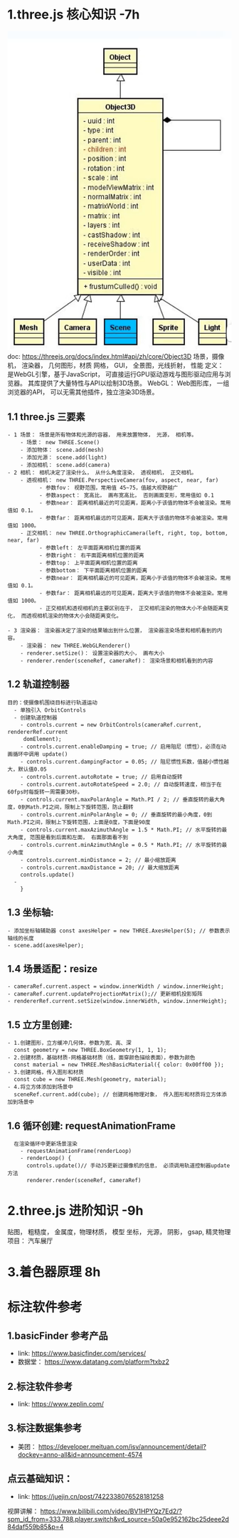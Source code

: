 # 1.three.js 核心知识 -7h
![alt text](image.png)
doc: https://threejs.org/docs/index.html#api/zh/core/Object3D 
  场景，摄像机， 渲染器， 几何图形，材质
  网格， GUI， 全景图，光线折射， 性能
  定义： 是WebGL引擎，基于JavaScript， 可直接运行GPU驱动游戏与图形驱动应用与浏览器。 其库提供了大量特性与API以绘制3D场景。
  WebGL： Web图形库， 一组浏览器的API， 可以无需其他插件，独立渲染3D场景。
  ## 1.1 three.js 三要素
    - 1 场景： 场景是所有物体和光源的容器， 用来放置物体， 光源， 相机等。
        - 场景： new THREE.Scene()
        - 添加物体： scene.add(mesh)
        - 添加光源： scene.add(light)
        - 添加相机： scene.add(camera)
    - 2 相机： 相机决定了渲染什么， 从什么角度渲染， 透视相机， 正交相机。
        - 透视相机： new THREE.PerspectiveCamera(fov, aspect, near, far)
              - 参数fov： 视野范围，常用值 45~75，值越大视野越广
              - 参数aspect： 宽高比， 画布宽高比， 否则画面变形，常用值如 0.1
              - 参数near： 距离相机最近的可见距离，距离小于该值的物体不会被渲染。常用值如 0.1。
              - 参数far： 距离相机最远的可见距离，距离大于该值的物体不会被渲染。常用值如 1000。
        - 正交相机： new THREE.OrthographicCamera(left, right, top, bottom, near, far)
              - 参数left： 左平面距离相机位置的距离
              - 参数right： 右平面距离相机位置的距离
              - 参数top： 上平面距离相机位置的距离
              - 参数bottom： 下平面距离相机位置的距离
              - 参数near： 距离相机最近的可见距离，距离小于该值的物体不会被渲染。常用值如 0.1。
              - 参数far： 距离相机最远的可见距离，距离大于该值的物体不会被渲染。常用值如 1000。        
              - 正交相机和透视相机的主要区别在于， 正交相机渲染的物体大小不会随距离变化， 而透视相机渲染的物体大小会随距离变化。
    
    - 3 渲染器： 渲染器决定了渲染的结果输出到什么位置， 渲染器渲染场景和相机看到的内容。
        - 渲染器： new THREE.WebGLRenderer()
        - renderer.setSize()： 设置渲染器的大小， 画布大小
        - renderer.render(sceneRef, cameraRef)： 渲染场景和相机看到的内容
  ## 1.2 轨道控制器
    目的：使摄像机围绕目标进行轨道运动
      - 单独引入 OrbitControls 
      - 创建轨道控制器
        - controls.current = new OrbitControls(cameraRef.current, rendererRef.current
         domElement);
        - controls.current.enableDamping = true; // 启用阻尼（惯性），必须在动画循环中调用 update()
        - controls.current.dampingFactor = 0.05; // 阻尼惯性系数，值越小惯性越大，默认值0.05
        - controls.current.autoRotate = true; // 启用自动旋转
        - controls.current.autoRotateSpeed = 2.0; // 自动旋转速度，相当于在60fps时每旋转一周需要30秒。
        - controls.current.maxPolarAngle = Math.PI / 2; // 垂直旋转的最大角度，0到Math.PI之间，限制上下旋转范围，防止翻转
        - controls.current.minPolarAngle = 0; // 垂直旋转的最小角度，0到Math.PI之间，限制上下旋转范围，上面是0度，下面是90度
        - controls.current.maxAzimuthAngle = 1.5 * Math.PI; // 水平旋转的最大角度, 范围是看到后面和左面， 右面那面看不到
        - controls.current.minAzimuthAngle = 0.5 * Math.PI; // 水平旋转的最小角度
        - controls.current.minDistance = 2; // 最小缩放距离
        - controls.current.maxDistance = 20; // 最大缩放距离
        controls.update()
      - 
        }
  ## 1.3 坐标轴: 
    - 添加坐标轴辅助器 const axesHelper = new THREE.AxesHelper(5); // 参数表示轴线的长度
    - scene.add(axesHelper);
  ## 1.4 场景适配：resize
    - cameraRef.current.aspect = window.innerWidth / window.innerHeight;
    - cameraRef.current.updateProjectionMatrix();// 更新相机投影矩阵
    - rendererRef.current.setSize(window.innerWidth, window.innerHeight);

  ## 1.5 立方里创建: 
    - 1.创建图形，立方缓冲几何体，参数为宽、高、深
      const geometry = new THREE.BoxGeometry(1, 1, 1); 
    - 2.创建材质，基础材质-网格基础材质（线，面穿颜色描绘表面），参数为颜色
      const material = new THREE.MeshBasicMaterial({ color: 0x00ff00 }); 
    - 3.创建网格，传入图形和材质
      const cube = new THREE.Mesh(geometry, material);
    - 4.将立方体添加到场景中
      sceneRef.current.add(cube); // 创建网格物理对象， 传入图形和材质将立方体添加到场景中
  ## 1.6 循环创建: requestAnimationFrame
      在渲染循环中更新场景渲染
        - requestAnimationFrame(renderLoop)
        - renderLoop() {
          controls.update()// 手动JS更新过摄像机的信息， 必须调用轨道控制器update 方法
          renderer.render(sceneRef, cameraRef)

# 2.three.js 进阶知识 -9h
  贴图， 粗糙度， 金属度，物理材质， 模型
  坐标， 光源， 阴影， gsap, 精灵物理
  项目： 汽车展厅
# 3.着色器原理 8h


# 标注软件参考
## 1.basicFinder 参考产品
  - link: https://www.basicfinder.com/services/
  - 数据堂： https://www.datatang.com/platform?txbz2

## 2.标注软件参考
  - link: https://www.zeplin.com/

## 3.标注数据集参考
  - 美团： https://developer.meituan.com/isv/announcement/detail?dockey=anno-all&id=announcement-4574 

## 点云基础知识：
  - link: https://juejin.cn/post/7422338076528181258 

  视屏讲解： https://www.bilibili.com/video/BV1HPYQz7Ed2/?spm_id_from=333.788.player.switch&vd_source=50a0e952162bc25deee2d84daf559b85&p=4